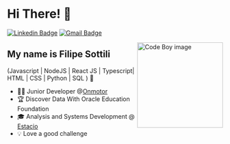 
<h1>Hi There! 👋</h1>

[![Linkedin Badge](https://img.shields.io/badge/-LinkedIn-6633cc?style=flat-square&logo=Linkedin&logoColor=white&link=https://www.linkedin.com/in/filipe-sottili-7855b2218/)](https://www.linkedin.com/in/filipe-sottili-7855b2218/)
[![Gmail Badge](https://img.shields.io/badge/-felipesottili32@gmail.com-6633cc?style=flat-square&logo=Gmail&logoColor=white&link=mailto:felipesottili32@gmail.com)](mailto:felipesottili32@gmail.com)

<img align="right" alt="Code Boy image" src="https://img.freepik.com/vetores-gratis/pessoas-bonitos-que-jogam-a-ilustracao-do-icone-do-vetor-dos-desenhos-animados-do-laptop-conceito-de-icone-de-tecnologia-de-pessoas-isolado-vetor-premium-estilo-flat-cartoon_138676-4043.jpg?t=st=1714695255~exp=1714698855~hmac=4dfb9c67a21ade571ad07196bf586c82a9d1a4499b99aaa89fc2486b4c7feb7f&w=826"  width="200px"/>

## My name is Filipe Sottili
(Javascript | NodeJS | React JS | Typescript| HTML | CSS | Python | SQL  ) 🚀
- 👩‍💻 Junior Developer @[Onmotor](https://onmotor.com.br/)
- 🏆 Discover Data With Oracle Education Foundation
- 🎓 Analysis and Systems Development @ [Estacio](https://estacio.br/)
- 💡 Love a good challenge
